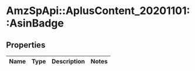 # AmzSpApi::AplusContent_20201101::AsinBadge

## Properties
Name | Type | Description | Notes
------------ | ------------- | ------------- | -------------

